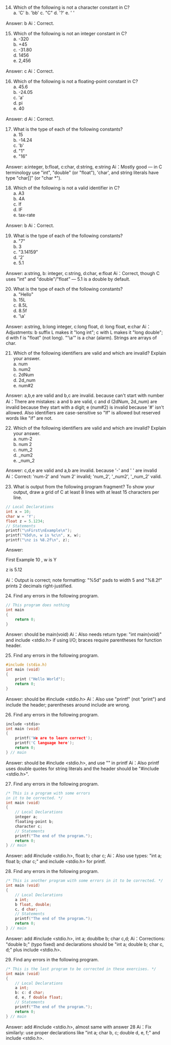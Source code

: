 14. Which of the following is not a character constant in C?  
a. 'C' 
b. 'bb' 
c. "C" 
d. '?' 
e. ' '

Answer: b
Ai：Correct.

15. Which of the following is not an integer constant in C?  
a. -320  
b. +45  
c. -31.80  
d. 1456  
e. 2,456  

Answer: c
Ai：Correct.

16. Which of the following is not a floating-point constant in C?  
a. 45.6  
b. -24.05  
c. 'a'  
d. pi  
e. 40  

Answer: d
Ai：Correct.

17. What is the type of each of the following constants?  
a. 15  
b. -14.24  
c. 'b'  
d. "1"  
e. "16"  

Answer: a:integer, b:float, c:char, d:string, e:string
Ai：Mostly good — in C terminology use "int", "double" (or "float"), 'char', and string literals have type "char[]" (or "char *").

18. Which of the following is not a valid identifier in C?  
a. A3  
b. 4A  
c. If  
d. IF  
e. tax-rate  

Answer: b
Ai：Correct.


19. What is the type of each of the following constants?  
a. "7"  
b. 3  
c. "3.14159"  
d. '2'  
e. 5.1  

Answer: a:string, b: integer, c:string, d:char, e:float
Ai：Correct, though C uses "int" and "double"/"float" — 5.1 is a double by default.


20. What is the type of each of the following constants?  
a. "Hello"  
b. 15L  
c. 8.5L  
d. 8.5f  
e. '\a'  

Answer:  a:string, b:long integer, c:long float, d: long float, e:char
Ai：Adjustments: b suffix L makes it "long int"; c with L makes it "long double"; d with f is "float" (not long). "\'\\a\'" is a char (alarm). Strings are arrays of char.


21. Which of the following identifiers are valid and which are invalid? Explain your answer.  
a. num  
b. num2  
c. 2dNum  
d. 2d_num  
e. num#2  

Answer:  a,b,e are valid and b,c are invalid. because can't start with number
Ai：There are mistakes: a and b are valid, c and d (2dNum, 2d_num) are invalid because they start with a digit; e (num#2) is invalid because '#' isn't allowed. Also identifiers are case-sensitive so "If" is allowed but reserved words like "if" are not.


22. Which of the following identifiers are valid and which are invalid? Explain your answer.  
a. num-2  
b. num 2  
c. num_2  
d. _num2  
e. _num_2  

Answer: c,d,e are valid and a,b are invalid. because '-' and ' ' are invalid
Ai：Correct: 'num-2' and 'num 2' invalid; 'num_2', '_num2', '_num_2' valid.


23. What is output from the following program fragment? To show your output, draw a grid of C at least 8 lines with at least 15 characters per line.
```c
// Local Declarations
int x = 10;
char w = 'Y';
float z = 5.1234;
// Statements
printf("\nFirst\nExample\n");
printf("%5d\n, w is %c\n", x, w);
printf("\nz is %8.2f\n", z);
```

Answer: 

First
Example
   10
, w is Y

z is     5.12

Ai：Output is correct; note formatting: "%5d" pads to width 5 and "%8.2f" prints 2 decimals right-justified.


24. Find any errors in the following program.
```c
// This program does nothing
int main
{
    return 0;
}
```

Answer: should be main(void)
Ai：Also needs return type: "int main(void)" and include <stdio.h> if using I/O; braces require parentheses for function header.


25. Find any errors in the following program.
```c
#include (stdio.h)
int main (void)
{
    print ("Hello World");
    return 0;
}
```

Answer: should be #include <stdio.h>
Ai：Also use "printf" (not "print") and include the header; parentheses around include are wrong.


26. Find any errors in the following program.
```c
include <stdio>
int main (void)
{
    printf('We are to learn correct');
    printf('C language here');
    return 0;
} // main
```

Answer: should be #include <stdio.h>, and use "" in printf
Ai：Also printf uses double quotes for string literals and the header should be "#include <stdio.h>".


27. Find any errors in the following program.
```c
/* This is a program with some errors
in it to be corrected. */
int main (void)
{
    // Local Declarations
    integer a;
    floating-point b;
    character c;
    // Statements
    printf("The end of the program.");
    return 0;
} // main
```

Answer: add #include <stdio.h>, float b; char c;
Ai：Also use types: "int a; float b; char c;" and include <stdio.h> for printf.


28. Find any errors in the following program.
```c
/* This is another program with some errors in it to be corrected. */
int main (void)
{
    // Local Declarations
    a int;
    b float, double;
    c, d char;
    // Statements
    printf("The end of the program.");
    return 0;
} // main
```

Answer: add #include <stdio.h>, int a;  doublbe b; char c,d;
Ai：Corrections: "double b;" (typo fixed) and declarations should be "int a; double b; char c, d;" plus include <stdio.h>.


29. Find any errors in the following program.
```c
/* This is the last program to be corrected in these exercises. */
int main (void)
{
    // Local Declarations
    a int;
    b: c: d char;
    d, e, f double float;
    // Statements
    printf("The end of the program.");
    return 0;
} // main
```

Answer: add #include <stdio.h>, almost same with answer 28
Ai：Fix similarly: use proper declarations like "int a; char b, c; double d, e, f;" and include <stdio.h>.